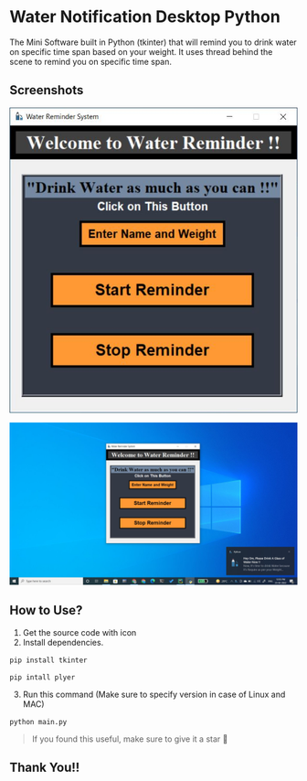 # Water Notification Desktop Python

The Mini Software built in Python (tkinter) that will remind you to drink water on specific time span based on your weight. It uses thread behind the scene to remind you on specific time span.

## Screenshots

![GUI](https://github.com/omjogani/water-notification-desktop-python/blob/master/images/water_notification_gui.JPG "GUI")

![NotificationExample](https://github.com/omjogani/water-notification-desktop-python/blob/master/images/water_notification_example.JPG "Notification Example")

## How to Use?

1. Get the source code with icon
2. Install dependencies.
```
pip install tkinter
```
```
pip intall plyer
```
3. Run this command (Make sure to specify version in case of Linux and MAC)
```
python main.py 
```
>If you found this useful, make sure to give it a star 🌟

## Thank You!!
